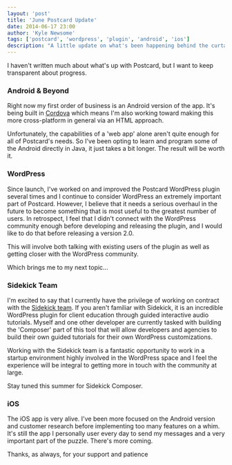 ```yaml
---
layout: 'post'
title: 'June Postcard Update'
date: 2014-06-17 23:00
author: 'Kyle Newsome'
tags: ['postcard', 'wordpress', 'plugin', 'android', 'ios']
description: "A little update on what's been happening behind the curtains"
---
```


I haven't written much about what's up with Postcard, but I want to keep transparent about progress.

### Android & Beyond

Right now my first order of business is an Android version of the app. It's being built in [Cordova][1] which means
I'm also working toward making this more cross-platform in general via an HTML approach.

Unfortunately, the capabilities of a 'web app' alone aren't quite enough for all of Postcard's needs. So I've been opting
to learn and program some of the Android directly in Java, it just takes a bit longer. The result will be worth it.

### WordPress

Since launch, I've worked on and improved the Postcard WordPress plugin several times and I continue to consider
WordPress an extremely important part of Postcard. However, I believe that it needs a serious overhaul in the future to become
something that is most useful to the greatest number of users. In retrospect, I feel that I didn't connect with the
WordPress community enough before developing and releasing the plugin, and I would like to do that before releasing a
version 2.0.

This will involve both talking with existing users of the plugin as well as getting closer with the WordPress community.

Which brings me to my next topic...

### Sidekick Team

I'm excited to say that I currently have the privilege of working on contract with the [Sidekick team][2]. If you aren't
familiar with Sidekick, it is an incredible WordPress plugin for client education through guided interactive
audio tutorials. Myself and one other developer are currently tasked with building the 'Composer' part of this
tool that will allow developers and agencies to build their own guided tutorials for their own WordPress customizations.

Working with the Sidekick team is a fantastic opportunity to work in a startup environment highly involved in the
WordPress space and I feel the experience will be integral to getting more in touch with the community at large.

Stay tuned this summer for Sidekick Composer.

### iOS

The iOS app is very alive. I've been more focused on the Android version and customer research before implementing
too many features on a whim. It's still the app I personally user every day to send my messages and a very
important part of the puzzle. There's more coming.

Thanks, as always, for your support and patience

[1]: http://cordova.apache.org/ "Cordova"
[2]: http://www.sidekick.pro/ "Sidekick"